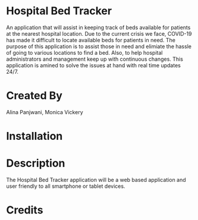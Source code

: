 # Hospital Bed Tracker
An application that will assist in keeping track of beds available for patients at the nearest hospital location. Due to the current crisis we face, COVID-19 has made it difficult to locate available beds for patients in need. The purpose of this application is to assist those in need and elimiate the hassle of going to various locations to find a bed. Also, to help hospital administrators and management keep up with continuous changes. This application is amined to solve the issues at hand with real time updates 24/7.

# Created By
Alina Panjwani,
Monica Vickery

# Installation
 

# Description
 The Hospital Bed Tracker application will be a web based application and user friendly to all smartphone or tablet devices.

# Credits